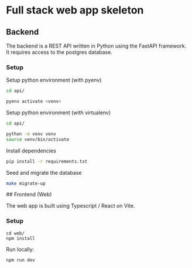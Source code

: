 # Full stack web app skeleton

## Backend

The backend is a REST API written in Python using the FastAPI framework. It requires access to the postgres database.

### Setup

Setup python environment (with pyenv)
```sh
cd api/

pyenv activate <venv>
```

Setup python environment (with virtualenv)
```sh
cd api/

python -m venv venv
source venv/bin/activate
```

Install dependencies
```sh
pip install -r requirements.txt
```

Seed and migrate the database

```sh
make migrate-up
```


## Frontend (Web)

The web app is built using Typescript / React on Vite.

### Setup
```
cd web/
npm install
```

Run locally:

```
npm run dev
```

